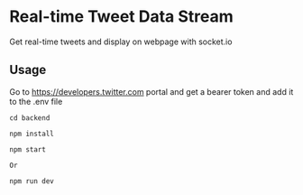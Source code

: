 # Real-time Tweet Data Stream

Get real-time tweets and display on webpage with socket.io

## Usage

Go to https://developers.twitter.com portal and get a bearer token and add it to the .env file

```
cd backend

npm install

npm start

Or

npm run dev
```
